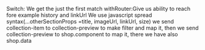 Switch: We get the just the first match
withRouter:Give us ability to reach fore example history and linkUrl
We use javascript spread syntax(...otherSectionProps =title, imageUrl, linkUrl, size)
we send collection-item to collection-preview to make filter and map it, then we send collection-preview to shop.component to map it, there we have also shop.data
